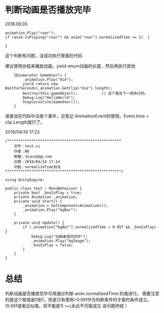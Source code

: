 # 判断动画是否播放完毕
2018.06.05
```csharp?linenums
animation.Play("roar");
if (anim.IsPlaying("roar") && anim["roar"].normalizedTime >= 1)  {

}
```
这个判断有问题，没成功执行里面的代码

建议使用协程来播放动画，yield return动画的长度，然后再执行其他
```csharp?linenums
    IEnumerator GameOver() {
        _animation.Play("die");
        yield return new WaitForSeconds(_animation.GetClip("die").length);
        Destroy(this.gameObject);           // 这个是在下一帧执行的。
        Debug.Log("HelloWorld");
        StopCoroutine(GameOver());
    }
```
或者说在代码中注册个事件，见笔记 AnimationEvent的使用。Event.time = clip.Length就行了。

2019/04/14  17:23
```csharp?linenums
/****************************************************
    文件：test.cs
	作者：WQ
    邮箱: bcaso@qq.com
    日期：2019/04/14 17:14
	功能：normalizeTime测试
*****************************************************/

using UnityEngine;

public class test : MonoBehaviour {
	private bool _booIsPlay = true;
	private Animation _animation;
	private void Start() {
		_animation = GetComponent<Animation>();
		_animation.Play("bgBar");
	}

	private void Update() {
		if (_animation["bgBar"].normalizedTime > 0.95f && _booIsPlay) {
			Debug.Log("动画条填充完毕");
			_animation.Play("bgImage");
			_booIsPlay = false;
		}
	}
}
```
# 总结
判断动画是否播放完毕可用通过判断 anim.normalizedTime 的值进行。
需要注意的是这个取值是0到1，但是只有使用>0.95f作为判断条件时才能时条件成立。(0.95f或者近似值，但不能是1)
`>=1`永远不可能成立
该问题终结！